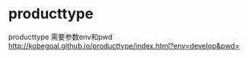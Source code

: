 # producttype
producttype 需要参数env和pwd
http://kobegoal.github.io/producttype/index.html?env=develop&pwd=
